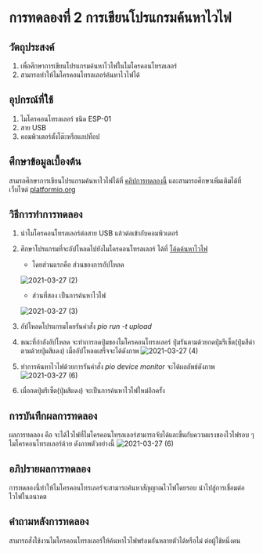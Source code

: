 # การทดลองที่ 2 การเขียนโปรแกรมค้นหาไวไฟ

## วัตถุประสงค์
1. เพื่อศึกษาการเขียนโปรแกรมค้นหาไวไฟในไมโครคอนโทรลเลอร์
2. สามารถทำให้ไมโครคอนโทรลเลอร์ค้นหาไวไฟได้

## อุปกรณ์ที่ใช้
1. ไมโครคอนโทรลเลอร์ ชนิด ESP-01
2. สาย USB
3. คอมพิวเตอร์ตั้งโต๊ะหรือแลปท็อป

## ศึกษาข้อมูลเบื้องต้น
สามรถศึกษาการเขียนโปรแกรมค้นหาไวไฟได้ที่ [คลิปการทดลองนี้](https://www.youtube.com/watch?v=yBjab0UNuB8) และสามารถศึกษาเพิ่มเติมได้ที่เว็บไซต์ [platformio.org](http://platformio.org/)

## วิธีการทำการทดลอง
1. นำไมโครคอนโทรลเลอร์ต่อสาย USB แล้วต่อเข้ากับคอมพิวเตอร์
2. ศึกษาโปรแกรมที่จะอัปโหลดไปยังไมโครคอนโทรลเลอร์ ได้ที่ [โค้ดค้นหาไวไฟ](https://github.com/choompol-boonmee/lab63b/blob/e2c8ba956b29eb55e3ca2f0d7e1b4bb44a66b770/examples/02_Scan-Wifi/src/main.cpp)
    * โดยส่วนแรกคือ ส่วนของการอัปโหลด 
  
    ![2021-03-27 (2)](https://user-images.githubusercontent.com/80879891/112677579-8443a480-8e9c-11eb-86fd-7709c09b6702.png)
    
    * ส่วนที่สอง เป็นการค้นหาไวไฟ
    
    ![2021-03-27 (3)](https://user-images.githubusercontent.com/80879891/112678365-69256480-8e9d-11eb-9cc0-8d8eb7acd29a.png)
3. อัปโหลดโปรแกรมโดยรันคำสั่ง *pio run -t upload*
4. ขณะที่กำลังอัปโหลด จะทำการกดปุ่มของไมโครคอนโทรลเลอร์ ปุ่มรันตามด้วยกดปุ่มรีเซ็ต(ปุ่มสีดำตามด้วยปุ่มสีแดง) เมื่ออัปโหลดเสร็จจะได้ดังภาพ
![2021-03-27 (4)](https://user-images.githubusercontent.com/80879891/112679780-26fd2280-8e9f-11eb-928d-023ac8f6023e.png)
5. ทำการค้นหาไวไฟด้วยการรันคำสั่ง *pio device monitor* จะได้ผลลัพธ์ดังภาพ
![2021-03-27 (6)](https://user-images.githubusercontent.com/80879891/112682110-36ca3600-8ea2-11eb-933f-ef0b80842ad6.png)
6. เมื่อกดปุ่มรีเซ็ต(ปุ่มสีแดง) จะเป็นการค้นหาไวไฟใหม่อีกครั้ง

## การบันทึกผลการทดลอง
ผลการทดลอง คือ จะได้ไวไฟที่ไมโครคอนโทรลเลอร์สามารถจับได้และขึ้นกับความแรงของไวไฟรอบ ๆ ไมโครคอนโทรลเลอร์ด้วย ดังภาพตัวอย่างนี้ 
![2021-03-27 (6)](https://user-images.githubusercontent.com/80879891/112682110-36ca3600-8ea2-11eb-933f-ef0b80842ad6.png)

## อภิปรายผลการทดลอง
การทดลองนี้ทำให้ไมโครคอนโทรเลอร์จะสามารถค้นหาสัญญาณไวไฟโดยรอบ นำไปสู่การเชื่อมต่อไวไฟในอนาคต

## คำถามหลังการทดลอง
สามารถสั่งใช้งานไมโครคอนโทรลเลอร์ให้ค้นหาไวไฟพร้อมกันหลายตัวได้หรือไม่ ต่อผู้ใช้หนึ่งคน







